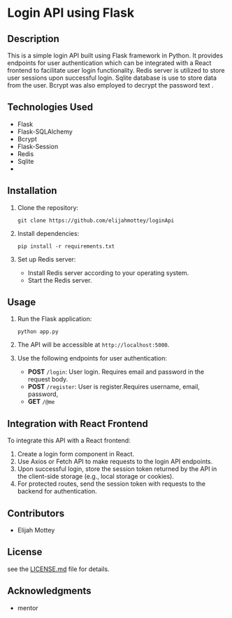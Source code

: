 # Login API using Flask

## Description
This is a simple login API built using Flask framework in Python. It provides endpoints for user authentication which can be integrated with a React frontend to facilitate user login functionality. Redis server is utilized to store user sessions upon successful login. Sqlite database is use to store data from the user. Bcrypt was also employed to decrypt the password text .


## Technologies Used
- Flask
- Flask-SQLAlchemy
- Bcrypt
- Flask-Session
- Redis
- Sqlite
- 

## Installation
1. Clone the repository:
   ```
   git clone https://github.com/elijahmottey/loginApi
   ```

2. Install dependencies:
   ```
   pip install -r requirements.txt
   ```

3. Set up Redis server:
   - Install Redis server according to your operating system.
   - Start the Redis server.

## Usage
1. Run the Flask application:
   ```
   python app.py
   ```

2. The API will be accessible at `http://localhost:5000`.

3. Use the following endpoints for user authentication:
   - **POST** `/login`: User login. Requires email and password in the request body.
   - **POST** `/register`: User is register.Requires username, email, password,
   - **GET** `/@me`

## Integration with React Frontend
To integrate this API with a React frontend:
1. Create a login form component in React.
2. Use Axios or Fetch API to make requests to the login API endpoints.
3. Upon successful login, store the session token returned by the API in the client-side storage (e.g., local storage or cookies).
4. For protected routes, send the session token with requests to the backend for authentication.

## Contributors
- Elijah Mottey


## License
see the [LICENSE.md](LICENSE.md) file for details.

## Acknowledgments
- mentor
